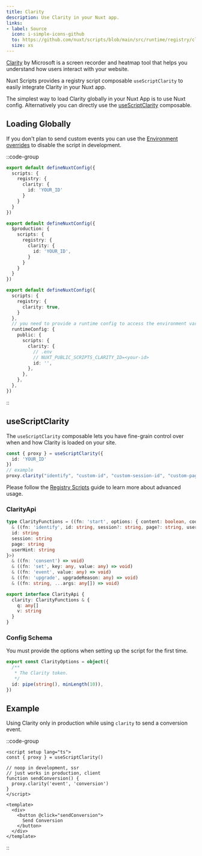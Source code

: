 ```yaml
---
title: Clarity
description: Use Clarity in your Nuxt app.
links:
- label: Source
  icon: i-simple-icons-github
  to: https://github.com/nuxt/scripts/blob/main/src/runtime/registry/clarity.ts
  size: xs
---
```


[Clarity](https://clarity.microsoft.com/) by Microsoft is a screen recorder and heatmap tool that helps you understand how users interact with your website.

Nuxt Scripts provides a registry script composable `useScriptClarity` to easily integrate Clarity in your Nuxt app.

The simplest way to load Clarity globally in your Nuxt App is to use Nuxt config. Alternatively you can directly
use the [useScriptClarity](#useScriptClarity) composable.

## Loading Globally

If you don't plan to send custom events you can use the [Environment overrides](https://nuxt.com/docs/getting-started/configuration#environment-overrides) to
disable the script in development.

::code-group

```ts [Always enabled]
export default defineNuxtConfig({
  scripts: {
    registry: {
      clarity: {
        id: 'YOUR_ID'
      }
    }
  }
})
```

```ts [Production only]
export default defineNuxtConfig({
  $production: {
    scripts: {
      registry: {
        clarity: {
          id: 'YOUR_ID',
        }
      }
    }
  }
})
```


```ts [Environment Variables]
export default defineNuxtConfig({
  scripts: {
    registry: {
      clarity: true,
    }
  },
  // you need to provide a runtime config to access the environment variables
  runtimeConfig: {
    public: {
      scripts: {
        clarity: {
          // .env
          // NUXT_PUBLIC_SCRIPTS_CLARITY_ID=<your-id>
          id: '',
        },
      },
    },
  },
})
```

::

## useScriptClarity

The `useScriptClarity` composable lets you have fine-grain control over when and how Clarity is loaded on your site.

```ts
const { proxy } = useScriptClarity({
  id: 'YOUR_ID'
})
// example
proxy.clarity("identify", "custom-id", "custom-session-id", "custom-page-id", "friendly-name")	
```

Please follow the [Registry Scripts](/docs/guides/registry-scripts) guide to learn more about advanced usage.

### ClarityApi

```ts
type ClarityFunctions = ((fn: 'start', options: { content: boolean, cookies: string[], dob: number, expire: number, projectId: string, upload: string }) => void)
  & ((fn: 'identify', id: string, session?: string, page?: string, userHint?: string) => Promise<{
  id: string
  session: string
  page: string
  userHint: string
}>)
  & ((fn: 'consent') => void)
  & ((fn: 'set', key: any, value: any) => void)
  & ((fn: 'event', value: any) => void)
  & ((fn: 'upgrade', upgradeReason: any) => void)
  & ((fn: string, ...args: any[]) => void)

export interface ClarityApi {
  clarity: ClarityFunctions & {
    q: any[]
    v: string
  }
}

```

### Config Schema

You must provide the options when setting up the script for the first time.

```ts
export const ClarityOptions = object({
  /**
   * The Clarity token.
   */
  id: pipe(string(), minLength(10)),
})
```

## Example

Using Clarity only in production while using `clarity` to send a conversion event.

::code-group

```vue [ConversionButton.vue]
<script setup lang="ts">
const { proxy } = useScriptClarity()

// noop in development, ssr
// just works in production, client
function sendConversion() {
  proxy.clarity('event', 'conversion')
}
</script>

<template>
  <div>
    <button @click="sendConversion">
      Send Conversion
    </button>
  </div>
</template>
```


::
